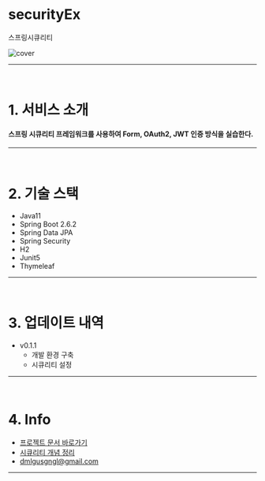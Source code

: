 # securityEx
스프링시큐리티
<div align="center" style="display:flex;">
    <img src="https://user-images.githubusercontent.com/59961350/147179959-127a8f12-e3e7-47cf-a94b-4f6f2642cb4f.png" width="max" alt="cover"/>
</div>

---
<br>

# 1. 서비스 소개

#### 스프링 시큐리티 프레임워크를 사용하여 Form, OAuth2, JWT 인증 방식을 실습한다.
---
<br>

# 2. 기술 스택
* Java11
* Spring Boot 2.6.2
* Spring Data JPA
* Spring Security
* H2
* Junit5
* Thymeleaf

---
<br>


# 3. 업데이트 내역
* v0.1.1
    * 개발 환경 구축
    * 시큐리티 설정

---
<br>

# 4. Info
- [프로젝트 문서 바로가기](https://github.com/t1dmlgus/securityEx/wiki)
- [시큐리티 개념 정리](https://www.notion.so/439d896ded454db5a291a123a63529fd?v=a17d2c639394430b8b37a1922d0efa96)
- dmlgusgngl@gmail.com
---
<br>
